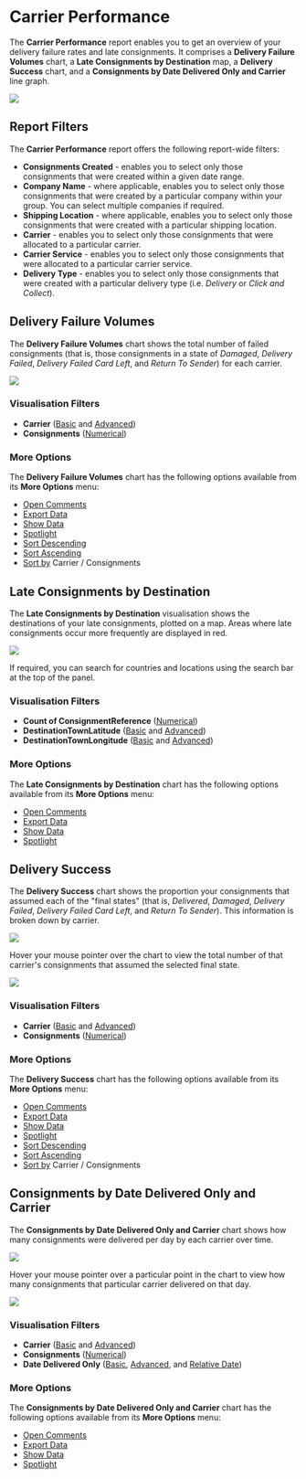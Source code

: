# Carrier Performance

The **Carrier Performance** report enables you to get an overview of your delivery failure rates and late consignments. It comprises a **Delivery Failure Volumes**  chart, a **Late Consignments by Destination** map, a **Delivery Success** chart, and a **Consignments by Date Delivered Only and Carrier** line graph.

<a href="../images/reports/performance.png" target="_blank">
    <img src="../images/reports/performance.png"/>
</a>

## Report Filters

The **Carrier Performance** report offers the following report-wide filters:

* **Consignments Created** - enables you to select only those consignments that were created within a given date range.
* **Company Name** - where applicable, enables you to select only those consignments that were created by a particular company within your group. You can select multiple companies if required.
* **Shipping Location** - where applicable, enables you to select only those consignments that were created with a particular shipping location.
* **Carrier** - enables you to select only those consignments that were allocated to a particular carrier.
* **Carrier Service** - enables you to select only those consignments that were allocated to a particular carrier service.
* **Delivery Type** - enables you to select only those consignments that were created with a particular delivery type (i.e. *Delivery* or *Click and Collect*).

## Delivery Failure Volumes

The **Delivery Failure Volumes** chart shows the total number of failed consignments (that is, those consignments in a state of *Damaged*, *Delivery Failed*, *Delivery Failed Card Left*, and *Return To Sender*) for each carrier.

<a href="../images/reports/performance-failure.png" target="_blank">
    <img src="../images/reports/performance-failure.png"/>
</a>

### Visualisation Filters

* **Carrier** ([Basic](/reports/reports.html#using-basic-filters) and [Advanced](/reports/reports.html#using-advanced-filters))
* **Consignments** ([Numerical](/reports/reports.html#using-numerical-filters))

### More Options

The **Delivery Failure Volumes** chart has the following options available from its **More Options** menu:

* [Open Comments](/reports/reports.html#open-comments)
* [Export Data](/reports/reports.html#export-data)
* [Show Data](/reports/reports.html#show-data)
* [Spotlight](/reports/reports.html#spotlight)
* [Sort Descending](/reports/reports.html#sort-descending--ascending--sort-by)
* [Sort Ascending](/reports/reports.html#sort-descending--ascending--sort-by)
* [Sort by](/reports/reports.html#sort-descending--ascending--sort-by) Carrier / Consignments

## Late Consignments by Destination

The **Late Consignments by Destination** visualisation shows the destinations of your late consignments, plotted on a map. Areas where late consignments occur more frequently are displayed in red.

<a href="../images/reports/performance-late-destination.png" target="_blank">
    <img src="../images/reports/performance-late-destination.png"/>
</a>

If required, you can search for countries and locations using the search bar at the top of the panel.

### Visualisation Filters

* **Count of ConsignmentReference** ([Numerical](/reports/reports.html#using-numerical-filters))
* **DestinationTownLatitude** ([Basic](/reports/reports.html#using-basic-filters) and [Advanced](/reports/reports.html#using-advanced-filters))
* **DestinationTownLongitude** ([Basic](/reports/reports.html#using-basic-filters) and [Advanced](/reports/reports.html#using-advanced-filters))

### More Options

The **Late Consignments by Destination** chart has the following options available from its **More Options** menu:

* [Open Comments](/reports/reports.html#open-comments)
* [Export Data](/reports/reports.html#export-data)
* [Show Data](/reports/reports.html#show-data)
* [Spotlight](/reports/reports.html#spotlight)

## Delivery Success

The **Delivery Success** chart shows the proportion your consignments that assumed each of the "final states" (that is, *Delivered*, *Damaged*, *Delivery Failed*, *Delivery Failed Card Left*, and *Return To Sender*). This information is broken down by carrier.

<a href="../images/reports/performance-success.png" target="_blank">
    <img src="../images/reports/performance-success.png"/>
</a>

Hover your mouse pointer over the chart to view the total number of that carrier's consignments that assumed the selected final state.

<a href="../images/reports/performance-success-highlight.png" target="_blank">
    <img src="../images/reports/performance-success-highlight.png"/>
</a>

### Visualisation Filters

* **Carrier** ([Basic](/reports/reports.html#using-basic-filters) and [Advanced](/reports/reports.html#using-advanced-filters))
* **Consignments** ([Numerical](/reports/reports.html#using-numerical-filters))

### More Options

The **Delivery Success** chart has the following options available from its **More Options** menu:

* [Open Comments](/reports/reports.html#open-comments)
* [Export Data](/reports/reports.html#export-data)
* [Show Data](/reports/reports.html#show-data)
* [Spotlight](/reports/reports.html#spotlight)
* [Sort Descending](/reports/reports.html#sort-descending--ascending--sort-by)
* [Sort Ascending](/reports/reports.html#sort-descending--ascending--sort-by)
* [Sort by](/reports/reports.html#sort-descending--ascending--sort-by) Carrier / Consignments

## Consignments by Date Delivered Only and Carrier

The **Consignments by Date Delivered Only and Carrier** chart shows how many consignments were delivered per day by each carrier over time.

<a href="../images/reports/performance-date-delivered.png" target="_blank">
    <img src="../images/reports/performance-date-delivered.png"/>
</a>

Hover your mouse pointer over a particular point in the chart to view how many consignments that particular carrier delivered on that day.

<a href="../images/reports/performance-date-delivered-highlight.png" target="_blank">
    <img src="../images/reports/performance-date-delivered-highlight.png"/>
</a>

### Visualisation Filters

* **Carrier** ([Basic](/reports/reports.html#using-basic-filters) and [Advanced](/reports/reports.html#using-advanced-filters))
* **Consignments** ([Numerical](/reports/reports.html#using-numerical-filters))
* **Date Delivered Only** ([Basic](/reports/reports.html#using-basic-filters), [Advanced](/reports/reports.html#using-advanced-filters), and [Relative Date](/reports/reports.html#using-relative-date-filters))

### More Options

The **Consignments by Date Delivered Only and Carrier** chart has the following options available from its **More Options** menu:

* [Open Comments](/reports/reports.html#open-comments)
* [Export Data](/reports/reports.html#export-data)
* [Show Data](/reports/reports.html#show-data)
* [Spotlight](/reports/reports.html#spotlight)